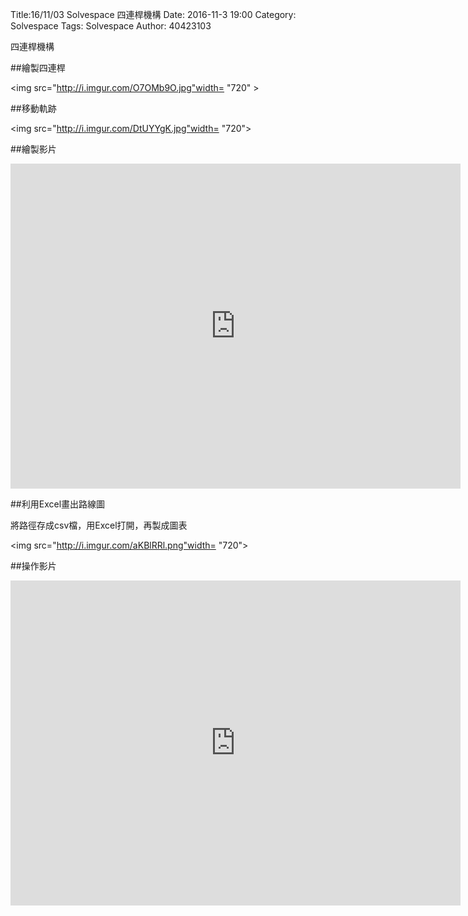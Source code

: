Title:16/11/03 Solvespace 四連桿機構
Date: 2016-11-3 19:00
Category: Solvespace
Tags: Solvespace
Author: 40423103

四連桿機構

<!-- PELICAN_END_SUMMARY -->

##繪製四連桿

<img src="http://i.imgur.com/O7OMb9O.jpg"width= "720" >


##移動軌跡

<img src="http://i.imgur.com/DtUYYgK.jpg"width= "720">


##繪製影片

<iframe src="https://player.vimeo.com/video/199792084" width="720" height="520" frameborder="0" webkitallowfullscreen mozallowfullscreen allowfullscreen></iframe> 


##利用Excel畫出路線圖

將路徑存成csv檔，用Excel打開，再製成圖表

<img src="http://i.imgur.com/aKBlRRl.png"width= "720">

##操作影片

<iframe src="https://player.vimeo.com/video/199798135" width="720" height="520" frameborder="0" webkitallowfullscreen mozallowfullscreen allowfullscreen></iframe>







